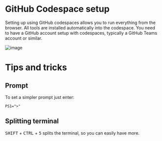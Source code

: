 # GitHub Codespace setup

Setting up using GitHub codespaces allows you to run everything from the browser.
All tools are installed automatically into the codespace.
You need to have a GitHub account setup with codespaces, typically a GitHub Teams account or similar. 

![image](https://user-images.githubusercontent.com/1174441/218318866-6be8f62c-fe35-4a46-a2a3-5adda87a4a04.png)

# Tips and tricks

## Prompt
To set a simpler prompt just enter:
```
PS1=">"
```

## Splitting terminal
<kbd>SHIFT</kbd> + <kbd>CTRL</kbd> + <kbd>5</kbd>  splits the terminal, so you can easily have more.
